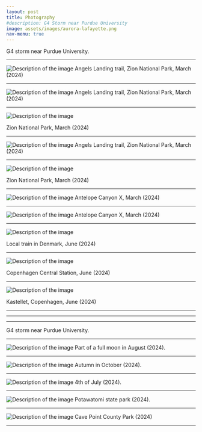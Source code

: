 ```yaml
---
layout: post
title: Photography
#description: G4 Storm near Purdue University
image: assets/images/aurora-lafayette.png 
nav-menu: true
---
```

G4 storm near Purdue University.

<hr />
<img src="assets/images/20240314_145907.jpg" alt="Description of the image" title=" Optionalimage title">
Angels Landing trail, Zion National Park, March (2024)
<hr />
<img src="assets/images/20240314_154834.jpg" alt="Description of the image" title=" Optionalimage title">
Angels Landing trail, Zion National Park, March (2024)

<hr />
<img src="assets/images/20240315_155143.jpg" alt="Description of the image" title=" Optionalimage title">

Zion National Park, March (2024)

<hr />
<img src="assets/images/20240315_164435.jpg" alt="Description of the image" title=" Optionalimage title">
Angels Landing trail, Zion National Park, March (2024)

<hr />
<img src="assets/images/IMG_20240315_193643.jpg" alt="Description of the image" title=" Optionalimage title">

Zion National Park, March (2024)

<hr />
<img src="assets/images/IMG_20240316_121054.jpg" alt="Description of the image" title=" Optionalimage title">
Antelope Canyon X, March (2024)
<hr />
<img src="assets/images/IMG_20240316_115312.jpg" alt="Description of the image" title=" Optionalimage title">
Antelope Canyon X, March (2024)

<hr />
<img src="assets/images/metro-denmark.jpg" alt="Description of the image" title=" Optionalimage title">

Local train in Denmark, June (2024)
<hr />
<img src="assets/images/central-station.jpg" alt="Description of the image" title=" Optionalimage title">

Copenhagen Central Station, June (2024)

<hr />

<img src="assets/images/IMG_20240615_164729.jpg" alt="Description of the image" title=" Optionalimage title">

Kastellet, Copenhagen, June (2024)


<hr />

<hr />

<hr />






G4 storm near Purdue University.
<hr />
<img src="assets/images/chandra.png" alt="Description of the image" title=" Optionalimage title">
Part of a full moon in August (2024).

<hr />
<img src="assets/images/fall.jpg" alt="Description of the image" title=" Optionalimage title">
Autumn in October (2024).
<hr />
<img src="assets/images/DSC_0203.JPG" alt="Description of the image" title=" Optionalimage title">
4th of July (2024).
<hr />

<img src="assets/images/DSC_0527.JPG" alt="Description of the image" title=" Optionalimage title">
Potawatomi state park (2024).
<hr />

<img src="assets/images/DSC_0628.JPG" alt="Description of the image" title=" Optionalimage title">
Cave Point County Park (2024)

<hr />




